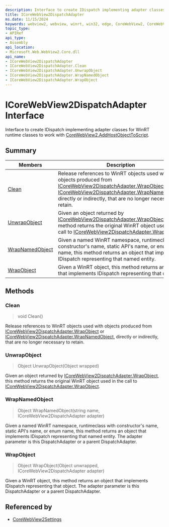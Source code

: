 ```yaml
---
description: Interface to create IDispatch implementing adapter classes for WinRT runtime classes to work with CoreWebView2.AddHostObjectToScript.
title: ICoreWebView2DispatchAdapter
ms.date: 11/15/2024
keywords: webview2, webview, winrt, win32, edge, CoreWebView2, CoreWebView2Controller, browser control, edge html, ICoreWebView2DispatchAdapter
topic_type:
- APIRef
api_type:
- Assembly
api_location:
- Microsoft.Web.WebView2.Core.dll
api_name:
- ICoreWebView2DispatchAdapter
- ICoreWebView2DispatchAdapter.Clean
- ICoreWebView2DispatchAdapter.UnwrapObject
- ICoreWebView2DispatchAdapter.WrapNamedObject
- ICoreWebView2DispatchAdapter.WrapObject
---
```


# ICoreWebView2DispatchAdapter Interface



Interface to create IDispatch implementing adapter classes for WinRT runtime classes to work with [CoreWebView2.AddHostObjectToScript](corewebview2.md#addhostobjecttoscript).

## Summary

Members|Description
--|--
[Clean](#clean) | Release references to WinRT objects used with objects produced from [ICoreWebView2DispatchAdapter.WrapObject](icorewebview2dispatchadapter.md#wrapobject) or [ICoreWebView2DispatchAdapter.WrapNamedObject](icorewebview2dispatchadapter.md#wrapnamedobject), directly or indirectly, that are no longer necessary to retain.
[UnwrapObject](#unwrapobject) | Given an object returned by [ICoreWebView2DispatchAdapter.WrapObject](icorewebview2dispatchadapter.md#wrapobject), this method returns the original WinRT object used in the call to [ICoreWebView2DispatchAdapter.WrapObject](icorewebview2dispatchadapter.md#wrapobject).
[WrapNamedObject](#wrapnamedobject) | Given a named WinRT namespace, runtimeclass with constructor's name, static API's name, or enum name, this method returns an object that implements IDispatch representing that named entity.
[WrapObject](#wrapobject) | Given a WinRT object, this method returns an object that implements IDispatch representing that object.



## Methods

### Clean

> void Clean()

Release references to WinRT objects used with objects produced from [ICoreWebView2DispatchAdapter.WrapObject](icorewebview2dispatchadapter.md#wrapobject) or [ICoreWebView2DispatchAdapter.WrapNamedObject](icorewebview2dispatchadapter.md#wrapnamedobject), directly or indirectly, that are no longer necessary to retain.



### UnwrapObject

> Object UnwrapObject(Object wrapped)

Given an object returned by [ICoreWebView2DispatchAdapter.WrapObject](icorewebview2dispatchadapter.md#wrapobject), this method returns the original WinRT object used in the call to [ICoreWebView2DispatchAdapter.WrapObject](icorewebview2dispatchadapter.md#wrapobject).



### WrapNamedObject

> Object WrapNamedObject(string name, ICoreWebView2DispatchAdapter adapter)

Given a named WinRT namespace, runtimeclass with constructor's name, static API's name, or enum name, this method returns an object that implements IDispatch representing that named entity.
The adapter parameter is this DispatchAdapter or a parent DispatchAdapter.



### WrapObject

> Object WrapObject(Object unwrapped, ICoreWebView2DispatchAdapter adapter)

Given a WinRT object, this method returns an object that implements IDispatch representing that object.
The adapter parameter is this DispatchAdapter or a parent DispatchAdapter.






## Referenced by

- [CoreWebView2Settings](corewebview2settings.md)
